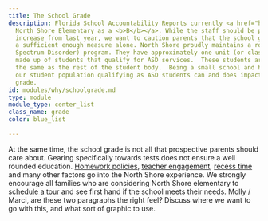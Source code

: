 ```yaml
---
title: The School Grade
description: Florida School Accountability Reports currently <a href="http://www.fldoe.org/accountability/accountability-reporting/school-grades/">grades
  North Shore Elementary as a <b>B</b></a>. While the staff should be proud of the
  increase from last year, we want to caution parents that the school grade is not
  a sufficient enough measure alone. North Shore proudly maintains a robust ASD (Autism
  Spectrum Disorder) program. They have approximately one unit (or class) per grade
  made up of students that qualify for ASD services.  These students are all tested
  the same as the rest of the student body.  Being a small school and having 12% of
  our student population qualifying as ASD students can and does impact our school
  grade.
id: modules/why/schoolgrade.md
type: module
module_type: center_list
class_name: grade
color: blue_list

---
```

At the same time, the school grade is not all that prospective parents should care about. Gearing specifically towards tests does not ensure a well rounded education. [Homework policies](#), [teacher engagement](#), [recess time](#) and many other factors go into the North Shore experience. We strongly encourage all families who are considering North Shore elementary to [schedule a tour](#) and see first hand if the school meets their needs. Molly / Marci, are these two paragraphs the right feel? Discuss where we want to go with this, and what sort of graphic to use.